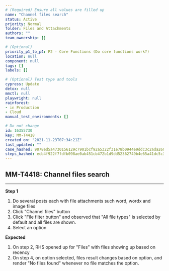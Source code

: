```yaml
---
# (Required) Ensure all values are filled up
name: "Channel files search"
status: Active
priority: Normal
folder: Files and Attachments
authors: ""
team_ownership: []

# (Optional)
priority_p1_to_p4: P2 - Core Functions (Do core functions work?)
location: null
component: null
tags: []
labels: []

# (Optional) Test type and tools
cypress: Update
detox: null
mmctl: null
playwright: null
rainforest: 
- in Production
- Cloud
manual_test_environments: []

# Do not change
id: 16355730
key: MM-T4418
created_on: "2021-11-23T07:34:21Z"
last_updated: ""
case_hashed: 9078ed5a4730156129c7901bcf92a5322f31e78b0944e9ddc3c2ada269512fb2f45f239c42f235a5ba8d7e9fe77c6fcd
steps_hashed: ecb4f922f7fdfb098ae0ab451cb472b1d9dd52362749b4e65a41dc5c3024863a63a2e044c7de47adeba8b2f329de7da4
---
```


<!-- (Auto-generated) Based on frontmatter's "key" and "name" -->

## MM-T4418: Channel files search

---

**Step 1**

1. Do several posts each with file attachments such word, wordx and image files
2. Click "Channel files" button
3. Click "File filter button" and observed that "All file types" is selected by default and all files are shown.
4. Select an option

**Expected**

1. On step 2, RHS opened up for "Files" with files showing up based on recency
2. On step 4, on option selected, files result changes based on option, and render "No files found" whenever no file matches the option.
